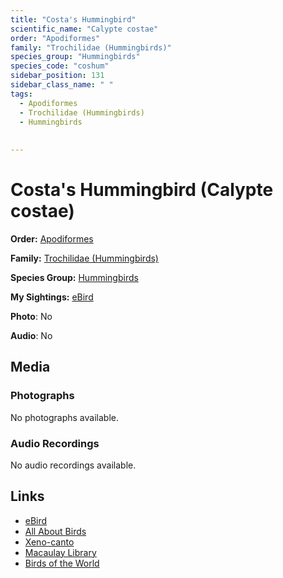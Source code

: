 ```yaml
---
title: "Costa's Hummingbird"
scientific_name: "Calypte costae"
order: "Apodiformes"
family: "Trochilidae (Hummingbirds)"
species_group: "Hummingbirds"
species_code: "coshum"
sidebar_position: 131
sidebar_class_name: " "
tags: 
  - Apodiformes
  - Trochilidae (Hummingbirds)
  - Hummingbirds
  
  
---
```


# Costa's Hummingbird (Calypte costae)

**Order:** [Apodiformes](/tags/apodiformes)

**Family:** [Trochilidae (Hummingbirds)](/tags/trochilidae-hummingbirds)

**Species Group:** [Hummingbirds](/tags/hummingbirds)

**My Sightings:** [eBird](https://ebird.org/lifelist?r=world&time=life&spp=coshum)

**Photo**: No 

**Audio**: No

## Media
### Photographs
No photographs available.

### Audio Recordings
No audio recordings available.

## Links
* [eBird](https://ebird.org/species/coshum) 
* [All About Birds](https://www.allaboutbirds.org/guide/coshum) 
* [Xeno-canto](https://www.xeno-canto.org/species/calypte-costae) 
* [Macaulay Library](https://search.macaulaylibrary.org/catalog?taxonCode=coshum&sort=rating_rank_desc)
* [Birds of the World](https://birdsoftheworld.org/bow/species/coshum)
